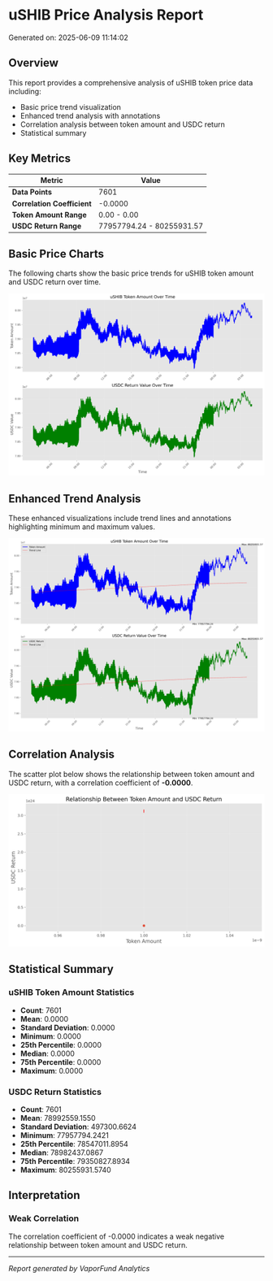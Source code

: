 # uSHIB Price Analysis Report

Generated on: 2025-06-09 11:14:02

## Overview

This report provides a comprehensive analysis of uSHIB token price data including:
- Basic price trend visualization
- Enhanced trend analysis with annotations
- Correlation analysis between token amount and USDC return
- Statistical summary

## Key Metrics

| Metric | Value |
|--------|-------|
| **Data Points** | 7601 |
| **Correlation Coefficient** | -0.0000 |
| **Token Amount Range** | 0.00 - 0.00 |
| **USDC Return Range** | 77957794.24 - 80255931.57 |

## Basic Price Charts

The following charts show the basic price trends for uSHIB token amount and USDC return over time.

![uSHIB Basic Price Charts](https://raw.githubusercontent.com/VaporFund/weekly-reports/main/chart_images/uSHIB_price_charts.png)

## Enhanced Trend Analysis

These enhanced visualizations include trend lines and annotations highlighting minimum and maximum values.

![uSHIB Enhanced Trend Charts](https://raw.githubusercontent.com/VaporFund/weekly-reports/main/chart_images/uSHIB_price_charts_with_trend.png)

## Correlation Analysis

The scatter plot below shows the relationship between token amount and USDC return, with a correlation coefficient of **-0.0000**.

![uSHIB Correlation Analysis](https://raw.githubusercontent.com/VaporFund/weekly-reports/main/chart_images/uSHIB_relationship_chart.png)

## Statistical Summary

### uSHIB Token Amount Statistics
- **Count**: 7601
- **Mean**: 0.0000
- **Standard Deviation**: 0.0000
- **Minimum**: 0.0000
- **25th Percentile**: 0.0000
- **Median**: 0.0000
- **75th Percentile**: 0.0000
- **Maximum**: 0.0000

### USDC Return Statistics
- **Count**: 7601
- **Mean**: 78992559.1550
- **Standard Deviation**: 497300.6624
- **Minimum**: 77957794.2421
- **25th Percentile**: 78547011.8954
- **Median**: 78982437.0867
- **75th Percentile**: 79350827.8934
- **Maximum**: 80255931.5740

## Interpretation

### Weak Correlation

The correlation coefficient of -0.0000 indicates a weak negative relationship between token amount and USDC return.

---


*Report generated by VaporFund Analytics*
